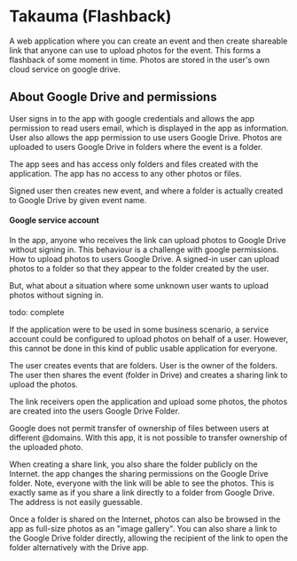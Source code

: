 # Takauma (Flashback)

A web application where you can create an event and then create shareable link that anyone can use to upload photos for the event. This forms a flashback of some moment in time. Photos are stored in the user's own cloud service on google drive.

## About Google Drive and permissions

User signs in to the app with google credentials and allows the app permission to read users email, which is displayed in the app as information. User also allows the app permission to use users Google Drive. Photos are uploaded to users Google Drive in folders where the event is a folder.

The app sees and has access only folders and files created with the application. The app has no access to any other photos or files.

Signed user then creates new event, and where a folder is actually created to Google Drive by given event name.

#### Google service account

In the app, anyone who receives the link can upload photos to Google Drive without signing in. This behaviour is a challenge with google permissions. How to upload photos to users Google Drive. A signed-in user can upload photos to a folder so that they appear to the folder created by the user.

But, what about a situation where some unknown user wants to upload photos without signing in.

todo: complete

If the application were to be used in some business scenario, a service account could be configured to upload photos on behalf of a user. However, this cannot be done in this kind of public usable application for everyone.

The user creates events that are folders. User is the owner of the folders. The user then shares the event (folder in Drive) and creates a sharing link to upload the photos.

The link receivers open the application and upload some photos, the photos are created into the users Google Drive Folder.

Google does not permit transfer of ownership of files between users at different @domains. With this app, it is not possible to transfer ownership of the uploaded photo.

When creating a share link, you also share the folder publicly on the Internet. the app changes the sharing permissions on the Google Drive folder. Note, everyone with the link will be able to see the photos. This is exactly same as if you share a link directly to a folder from Google Drive. The address is not easily guessable.

Once a folder is shared on the Internet, photos can also be browsed in the app as full-size photos as an "image gallery". You can also share a link to the Google Drive folder directly, allowing the recipient of the link to open the folder alternatively with the Drive app.
